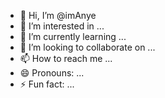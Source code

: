 - 👋 Hi, I’m @imAnye
- 👀 I’m interested in ...
- 🌱 I’m currently learning ...
- 💞️ I’m looking to collaborate on ...
- 📫 How to reach me ...
- 😄 Pronouns: ...
- ⚡ Fun fact: ...

<!---
imAnye/imAnye is a ✨ special ✨ repository because its `README.md` (this file) appears on your GitHub profile.
You can click the Preview link to take a look at your changes.
--->
